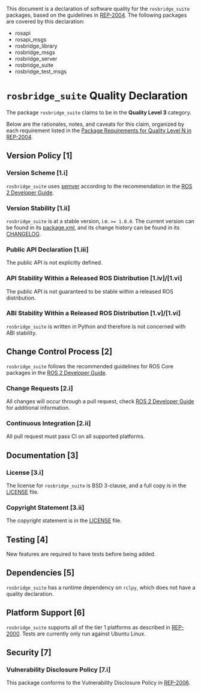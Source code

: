 This document is a declaration of software quality for the `rosbridge_suite` packages, based on the guidelines in [REP-2004](https://www.ros.org/reps/rep-2004.html). The following packages are covered by this declaration:

- rosapi
- rosapi_msgs
- rosbridge_library
- rosbridge_msgs
- rosbridge_server
- rosbridge_suite
- rosbridge_test_msgs

# `rosbridge_suite` Quality Declaration

The package `rosbridge_suite` claims to be in the **Quality Level 3** category.

Below are the rationales, notes, and caveats for this claim, organized by each requirement listed in the [Package Requirements for Quality Level N in REP-2004](https://www.ros.org/reps/rep-2004.html).

## Version Policy [1]

### Version Scheme [1.i]

`rosbridge_suite` uses [semver](https://semver.org/) according to the recommendation in the [ROS 2 Developer Guide](https://docs.ros.org/en/rolling/Contributing/Developer-Guide.html#versioning).

### Version Stability [1.ii]

`rosbridge_suite` is at a stable version, i.e. `>= 1.0.0`. The current version can be found in its [package.xml](/rosbridge_server/package.xml), and its change history can be found in its [CHANGELOG](/rosbridge_server/CHANGELOG.rst).

### Public API Declaration [1.iii]

The public API is not explicitly defined.

### API Stability Within a Released ROS Distribution [1.iv]/[1.vi]

The public API is not guaranteed to be stable within a released ROS distribution.

### ABI Stability Within a Released ROS Distribution [1.v]/[1.vi]

`rosbridge_suite` is written in Python and therefore is not concerned with ABI stability.

## Change Control Process [2]

`rosbridge_suite` follows the recommended guidelines for ROS Core packages in the [ROS 2 Developer Guide](https://docs.ros.org/en/rolling/Contributing/Developer-Guide.html#change-control-process).

### Change Requests [2.i]

All changes will occur through a pull request, check [ROS 2 Developer Guide](https://index.ros.org/doc/ros2/Contributing/Developer-Guide/#change-control-process) for additional information.

### Continuous Integration [2.ii]

All pull request must pass CI on all supported platforms.

## Documentation [3]

### License [3.i]

The license for `rosbridge_suite` is BSD 3-clause, and a full copy is in the [LICENSE](/LICENSE) file.

### Copyright Statement [3.ii]

The copyright statement is in the [LICENSE](/LICENSE) file.

## Testing [4]

New features are required to have tests before being added.

## Dependencies [5]


`rosbridge_suite` has a runtime dependency on `rclpy`, which does not have a quality declaration.

## Platform Support [6]

`rosbridge_suite` supports all of the tier 1 platforms as described in [REP-2000](https://www.ros.org/reps/rep-2000.html#support-tiers). Tests are currently only run against Ubuntu Linux.

## Security [7]

### Vulnerability Disclosure Policy [7.i]

This package conforms to the Vulnerability Disclosure Policy in [REP-2006](https://www.ros.org/reps/rep-2006.html).
